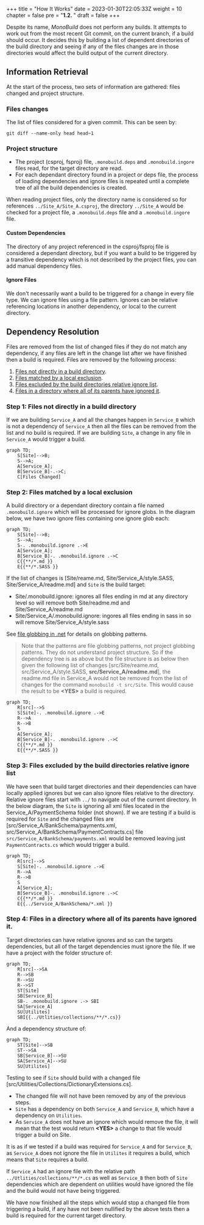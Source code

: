 +++
title = "How It Works"
date = 2023-01-30T22:05:33Z
weight = 10
chapter = false
pre = "<b>1.2. </b>"
draft = false
+++

Despite its name, *MonoBuild* does not perform any builds. It attempts to work out from the most recent Git commit, on the current branch, if a build should occur. It decides this by building a list of dependent directories of the build directory and seeing if any of the files changes are in those directories would affect the build output of the current directory.

## Information Retrieval

At the start of the process, two sets of information are gathered: files changed and project structure.

### Files changes
The list of files considered for a given commit. This can be seen by:

```
git diff --name-only head head~1
```

### Project structure
  * The project (csproj, fsproj) file, `.monobuild.deps` and  `.monobuild.ingore` files read, for the target directory are read. 
  * For each dependant directory found in a project or deps file, the process of loading dependencies and ignore files is repeated until a complete tree of all the build dependencies is created. 

When reading project files, only the directory name is considered so for references `../Site_A/Site_A.csproj`, the directory `../Site_A` would be checked for a project file, a `.monobuild.deps` file and a `.monobuild.ingore` file.  

#### Custom Dependencies

The directory of any project referenced in the csproj/fsproj file is considered a dependant directory, but if you want a build to be triggered by a transitive dependency which is not described by the project files, you can add manual dependency files. 

#### Ignore Files

We don't necessarily want a build to be triggered for a change in every file type. We can ignore files using a file pattern. Ignores can be relative referencing locations in another dependency, or local to the current directory.

## Dependency Resolution

Files are removed from the list of changed files if they do not match any dependency, if any files are left in the change list after we have finished then a build is required. Files are removed by the following process:
1. [Files not directly in a build directory](#step-1-files-not-directly-in-a-build-directory).
1. [Files matched by a local exclusion](#step-2-files-matched-by-a-local-exclusion).
1. [Files excluded by the build directories relative ignore list](#step-3-files-excluded-by-the-build-directories-relative-ignore-list).
1. [Files in a directory where all of its parents have ignored it](#step-4-files-in-a-directory-where-all-of-its-parents-have-ignored-it).


### Step 1: Files not directly in a build directory

If we are building `Service_A` and all the changes happen in `Service_B` which is not a dependency of `Service_A` then all the files can be removed from the list and no build is required. If we are building `Site`, a change in any file in `Service_A` would trigger a build.

```mermaid
graph TD;
    S[Site]-->B;
    S-->A;
    A[Service_A];
    B[Service_B]-.->C;
    C[Files Changed]
```

### Step 2: Files matched by a local exclusion

A build directory or a dependant directory contain a file named `.monobuild.ignore` which will be processed for ignore globs. In the diagram below, we have two ignore files containing one ignore glob each:

```mermaid
graph TD;
    S[Site]-->B;
    S-->A;
    S-. .monobuild.ignore .->E
    A[Service_A];
    B[Service_B]-. .monobuild.ignore .->C
    C{{**/*.md }}
    E{{**/*.SASS }}
```

If the list of changes is [Site/reame.md, Site/Service_A/style.SASS, Site/Service_A/readme.md] and `Site` is the build target:

* Site/.monobuild.ignore: ignores all files ending in md at any directory level so will remove both Site/readme.md and Site/Service_A/readme.md 
* Site/Service_A/.monobuild.ignore: ingores all files ending in sass in so will remove Site/Service_A/style.sass

See [file globbing in .net](https://learn.microsoft.com/en-us/dotnet/core/extensions/file-globbing) for details on globbing patterns. 

>Note that the patterns are file globbing patterns, not project globbing patterns. They do not understand project structure. So if the dependency tree is as above but the file structure is as below then given the following list of changes [src/Site/reame.md, src/Service_A/style.SASS, **src/Service_A/readme.md**], the readme.md file in Service_A would not be removed from the list of changes for the command ```monobuild -t src/Site```. This would cause the result to be **\<YES\>** a build is required.

```mermaid
graph TD;
    R[src]-->S
    S[Site]-. .monobuild.ignore .->E
    R-->A
    R-->B
    S
    A[Service_A];
    B[Service_B]-. .monobuild.ignore .->C
    C{{**/*.md }}
    E{{**/*.SASS }}
```

### Step 3: Files excluded by the build directories relative ignore list

We have seen that build target directories and their dependencies can have locally applied ignores but we can also ignore files relative to the directory. Relative ignore files start with `../` to navigate out of the current directory. In the below diagram, the `Site` is ignoring all xml files located in the Service_A/PaymentSchema folder (not shown). If we are testing if a build is required for `Site` and the changed files are [src/Service_A/BankSchema/payments.xml, src/Service_A/BankSchema/PaymentContracts.cs] file `src/Service_A/BankSchema/payments.xml` would be removed leaving just `PaymentContracts.cs` which would trigger a build.

```mermaid
graph TD;
    R[src]-->S
    S[Site]-. .monobuild.ignore .->E
    R-->A
    R-->B
    S
    A[Service_A];
    B[Service_B]-. .monobuild.ignore .->C
    C{{**/*.md }}
    E{{../Service_A/BankSchema/*.xml }}
```

### Step 4: Files in a directory where all of its parents have ignored it.

Target directories can have relative ignores and so can the targets dependencies, but all of the target dependencies must ignore the file. If we have a project with the folder structure of:

```mermaid
graph TD;
    R[src]-->SA
    R-->SB
    R-->SU
    R-->ST
    ST[Site]
    SB[Service_B]
    SB-. .monobuild.ignore .-> SBI
    SA[Service_A]
    SU[Utilites]
    SBI{{../Utlities/collections/**/*.cs}}
```

And a dependency structure of:

```mermaid
graph TD;
    ST[Site]-->SB
    ST-->SA
    SB[Service_B]-->SU
    SA[Service_A]-->SU
    SU[Utilites]
```

Testing to see if `Site` should build with a changed file [src/Utilities/Collections/DictionaryExtensions.cs]. 
* The changed file will not have been removed by any of the previous steps. 
* `Site` has a dependency on both `Service_A` and `Service_B`, which have a dependency on `Utilities`. 
* As `Service_A` does not have an ignore which would remove the file, it will mean that the test would return **\<YES\>** a change to that file would trigger a build on Site. 

It is as if we tested if a build was required for `Service_A` and for `Service_B`, as `Service_A` does not ignore the file in `Utilites` it requires a build, which means that `Site` requires a build.

If `Service_A` had an ignore file with the relative path `../Utlities/collections/**/*.cs` as well as `Service_B` then both of `Site` dependencies which are dependent on utilities would have ignored the file and the build would not have being triggered.

We have now finished all the steps which would stop a changed file from triggering a build, if any have not been nullified by the above tests then a build is required for the current target directory.

